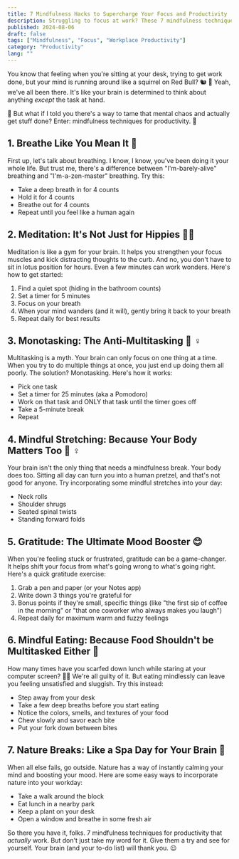 ```yaml
---
title: 7 Mindfulness Hacks to Supercharge Your Focus and Productivity
description: Struggling to focus at work? These 7 mindfulness techniques can help tame mental chaos and boost productivity – no lotus position required! 🧘‍♀️💼
published: 2024-08-06
draft: false
tags: ["Mindfulness", "Focus", "Workplace Productivity"]
category: "Productivity"
lang: ""
---
```



You know that feeling when you're sitting at your desk, trying to get work done, but your mind is running around like a squirrel on Red Bull? 🐿 ️💨 Yeah, we've all been there. It's like your brain is determined to think about anything _except_ the task at hand.

🙉 But what if I told you there's a way to tame that mental chaos and actually get stuff done? Enter: mindfulness techniques for productivity. 🙌

## 1. Breathe Like You Mean It 😤

First up, let's talk about breathing. I know, I know, you've been doing it your whole life. But trust me, there's a difference between "I'm-barely-alive" breathing and "I'm-a-zen-master" breathing. Try this:

- Take a deep breath in for 4 counts
- Hold it for 4 counts
- Breathe out for 4 counts
- Repeat until you feel like a human again

## 2. Meditation: It's Not Just for Hippies 🧘‍♀️

Meditation is like a gym for your brain. It helps you strengthen your focus muscles and kick distracting thoughts to the curb. And no, you don't have to sit in lotus position for hours. Even a few minutes can work wonders. Here's how to get started:

1. Find a quiet spot (hiding in the bathroom counts)
2. Set a timer for 5 minutes
3. Focus on your breath
4. When your mind wanders (and it will), gently bring it back to your breath
5. Repeat daily for best results

## 3. Monotasking: The Anti-Multitasking 🙅 ‍♀ ️

Multitasking is a myth. Your brain can only focus on one thing at a time. When you try to do multiple things at once, you just end up doing them all poorly. The solution? Monotasking. Here's how it works:

- Pick one task
- Set a timer for 25 minutes (aka a Pomodoro)
- Work on that task and ONLY that task until the timer goes off
- Take a 5-minute break
- Repeat

## 4. Mindful Stretching: Because Your Body Matters Too 🤸 ‍♀ ️

Your brain isn't the only thing that needs a mindfulness break. Your body does too. Sitting all day can turn you into a human pretzel, and that's not good for anyone. Try incorporating some mindful stretches into your day:

- Neck rolls
- Shoulder shrugs
- Seated spinal twists
- Standing forward folds

## 5. Gratitude: The Ultimate Mood Booster 😊

When you're feeling stuck or frustrated, gratitude can be a game-changer. It helps shift your focus from what's going wrong to what's going right. Here's a quick gratitude exercise:

1. Grab a pen and paper (or your Notes app)
2. Write down 3 things you're grateful for
3. Bonus points if they're small, specific things (like "the first sip of coffee in the morning" or "that one coworker who always makes you laugh")
4. Repeat daily for maximum warm and fuzzy feelings

## 6. Mindful Eating: Because Food Shouldn't be Multitasked Either 🍴

How many times have you scarfed down lunch while staring at your computer screen? 🙋‍♀️ We're all guilty of it. But eating mindlessly can leave you feeling unsatisfied and sluggish. Try this instead:

- Step away from your desk
- Take a few deep breaths before you start eating
- Notice the colors, smells, and textures of your food
- Chew slowly and savor each bite
- Put your fork down between bites

## 7. Nature Breaks: Like a Spa Day for Your Brain 🌿

When all else fails, go outside. Nature has a way of instantly calming your mind and boosting your mood. Here are some easy ways to incorporate nature into your workday:

- Take a walk around the block
- Eat lunch in a nearby park
- Keep a plant on your desk
- Open a window and breathe in some fresh air

So there you have it, folks. 7 mindfulness techniques for productivity that _actually_ work. But don't just take my word for it. Give them a try and see for yourself. Your brain (and your to-do list) will thank you. 😉